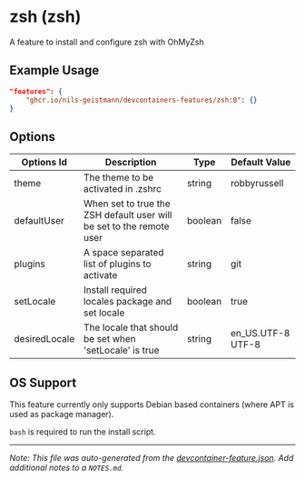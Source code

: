 
# zsh (zsh)

A feature to install and configure zsh with OhMyZsh

## Example Usage

```json
"features": {
    "ghcr.io/nils-geistmann/devcontainers-features/zsh:0": {}
}
```

## Options

| Options Id | Description | Type | Default Value |
|-----|-----|-----|-----|
| theme | The theme to be activated in .zshrc | string | robbyrussell |
| defaultUser | When set to true the ZSH default user will be set to the remote user | boolean | false |
| plugins | A space separated list of plugins to activate | string | git |
| setLocale | Install required locales package and set locale | boolean | true |
| desiredLocale | The locale that should be set when 'setLocale' is true | string | en_US.UTF-8 UTF-8 |

## OS Support

This feature currently only supports Debian based containers (where APT is used as package manager).

`bash` is required to run the install script.


---

_Note: This file was auto-generated from the [devcontainer-feature.json](https://github.com/nils-geistmann/devcontainers-features/blob/main/src/zsh/devcontainer-feature.json).  Add additional notes to a `NOTES.md`._
